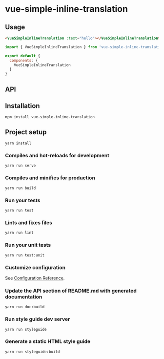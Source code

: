 
# vue-simple-inline-translation

## Usage
```HTML
<VueSimpleInlineTranslation :text="hello"></VueSimpleInlineTranslation>
```
```javascript
import { VueSimpleInlineTranslation } from 'vue-simple-inline-translation'

export default {
  components: {
    VueSimpleInlineTranslation
  }
}
```
## API

## Installation
```
npm install vue-simple-inline-translation
```

## Project setup
```
yarn install
```

### Compiles and hot-reloads for development
```
yarn run serve
```

### Compiles and minifies for production
```
yarn run build
```

### Run your tests
```
yarn run test
```

### Lints and fixes files
```
yarn run lint
```

### Run your unit tests
```
yarn run test:unit
```

### Customize configuration
See [Configuration Reference](https://cli.vuejs.org/config/).

### Update the API section of README.md with generated documentation
```
yarn run doc:build
```

### Run style guide dev server
```
yarn run styleguide
```

### Generate a static HTML style guide
```
yarn run styleguide:build
```
